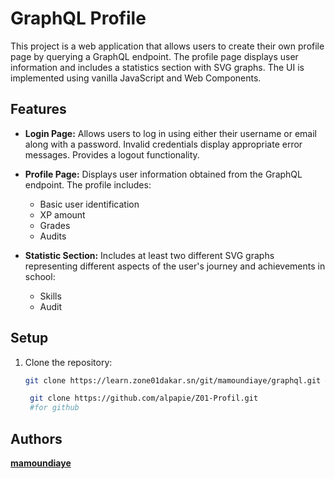 # GraphQL Profile 

This project is a web application that allows  users to create their own profile page by querying a GraphQL endpoint. The profile page displays user information and includes a statistics section with SVG graphs. The UI is implemented using vanilla JavaScript and Web Components.

## Features

- **Login Page:** Allows users to log in using either their username or email along with a password. Invalid credentials display appropriate error messages. Provides a logout functionality.

- **Profile Page:** Displays user information obtained from the GraphQL endpoint. The profile includes:
  - Basic user identification
  - XP amount
  - Grades
  - Audits
  

- **Statistic Section:** Includes at least two different SVG graphs representing different aspects of the user's journey and achievements in school:
  -  Skills
  - Audit 

## Setup

1. Clone the repository:

   ```bash
   git clone https://learn.zone01dakar.sn/git/mamoundiaye/graphql.git #for zone01 student 

    git clone https://github.com/alpapie/Z01-Profil.git
    #for github
   ```
## Authors
**[mamoundiaye](https://github.com/alpapie?tab=repositories)**<br>